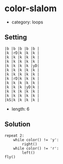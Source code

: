# color-slalom
- category: loops

## Setting

```
|b |b |b |b |b |
|k |rD|k |k |k |
|k |k |k |k |k |
|k |k |k |k |k |
|k |k |k |k |yD|
|k |k |k |k |k |
|k |k |k |k |k |
|k |rD|k |k |k |
|k |k |k |k |k |
|k |k |k |yD|k |
|k |k |k |k |k |
|k |k |k |k |k |
|kS|k |k |k |k |
```

- length: 6

## Solution

```
repeat 2:
    while color() != 'y':
        right()
    while color() != 'r':
        left()
fly()
```
